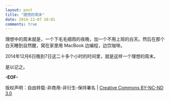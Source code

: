 ```yaml
---
layout: post
title: "理想的周末"
date: 2014-12-07 10:01
comments: true
---
```


理想中的周末就是，一个下毛毛细雨的夜晚，加一个不用上班的白天。然后在那个白天睡到自然醒，窝在家里用 MacBook 边编程，边饮咖啡。

2014年12月6日晚到7日这二十多个小时的时间里，就是这样一个理想的周末。

是以记之。

**-EOF-**

版权声明：自由转载-非商用-非衍生-保持署名 | [Creative Commons BY-NC-ND 3.0](http://creativecommons.org/licenses/by-nc-nd/3.0/deed.zh "CC 3.0")
